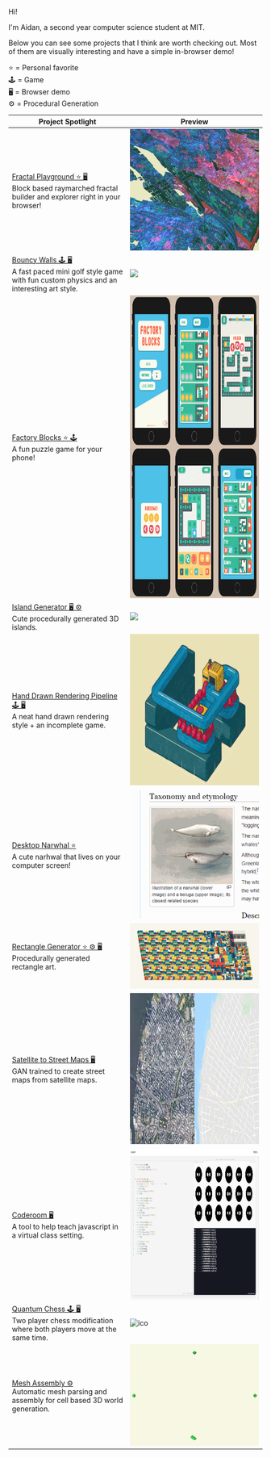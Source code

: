 Hi!

I'm Aidan, a second year computer science student at MIT.

Below you can see some projects that I think are worth checking out. Most of them are visually interesting and have a simple in-browser demo!

⭐ = Personal favorite<br>🕹 = Game<br>🖥 = Browser demo <br>⚙️ = Procedural Generation

| Project Spotlight | Preview |
|---|---|
|[Fractal Playground ⭐ 🖥](https://github.com/AidanBlumLevine/fractals/)<br>Block based raymarched fractal builder and explorer right in your browser!|![thm](https://github.com/AidanBlumLevine/fractals/blob/main/thumbnail.png) |
|[Bouncy Walls 🕹 🖥](https://github.com/AidanBlumLevine/bouncy-walls) <br> A fast paced mini golf style game with fun custom physics and an interesting art style.|<img src="https://github.com/AidanBlumLevine/bouncy-walls/blob/f914cc0b2772cde6f6b1787a624a15ffe91c39c7/thumbnail_gif.gif"> |
|[Factory Blocks ⭐ 🕹](https://github.com/AidanBlumLevine/factory-blocks) <br> A fun puzzle game for your phone!|<img src="https://github.com/AidanBlumLevine/factory-blocks/blob/master/final%20tile%20game(YELLOW%20COIN).gif" width="500" height="600">|
|[Island Generator 🖥 ⚙️](https://github.com/AidanBlumLevine/islands) <br> Cute procedurally generated 3D islands. |<img src="https://github.com/AidanBlumLevine/islands/blob/main/thumbnail_gif.gif"> |
|[Hand Drawn Rendering Pipeline 🕹 🖥](https://github.com/AidanBlumLevine/NPR-factory) <br> A neat hand drawn rendering style + an incomplete game.|<img src="https://github.com/AidanBlumLevine/NPR-factory/blob/main/procedural-handdrawn.png" height = "300">|
|[Desktop Narwhal ⭐](https://github.com/AidanBlumLevine/desktop-pet) <br> A cute narhwal that lives on your computer screen!|<img src="https://github.com/AidanBlumLevine/desktop-pet/blob/master/thumbnail_improved2.gif" width="400">|
|[Rectangle Generator ⭐ ⚙️ 🖥](https://github.com/AidanBlumLevine/rectangles) <br> Procedurally generated rectangle art.|<img src="https://github.com/AidanBlumLevine/rectangles/blob/master/rectangle_1549539910.png" width="550"> |
|[Satellite to Street Maps 🖥](https://github.com/AidanBlumLevine/satellitemaps) <br> GAN trained to create street maps from satellite maps.|<img src="https://github.com/AidanBlumLevine/satellitemaps/raw/master/map1.png" height="300"> |
|[Coderoom 🖥](https://github.com/AidanBlumLevine/coderoom) <br> A tool to help teach javascript in a virtual class setting. |<img src="https://github.com/AidanBlumLevine/coderoom/blob/master/coderoom.png" height="300"> |
|[Quantum Chess 🕹 🖥](https://github.com/AidanBlumLevine/quantum-chess) <br> Two player chess modification where both players move at the same time.|![ico](https://raw.githubusercontent.com/AidanBlumLevine/quantum-chess/main/dist/favicon.ico) |
|[Mesh Assembly ⚙️](https://github.com/AidanBlumLevine/mesh-assembly) <br> Automatic mesh parsing and assembly for cell based 3D world generation.|<img src="https://github.com/AidanBlumLevine/mesh-assembly/blob/7b9dbce13312931e13d920b9a4a6c76f389c1512/town_generation.gif"> |

  
  
